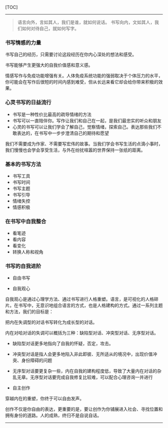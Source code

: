 [TOC]

-------

> 语言向外，言如其人，我们是谁，就如何说话。
> 书写向内，文如其人，我们如何对待自己，就如何写字。

### 书写情感的力量

 书写自己的经历，只需要讨论这段经历在你内心深处的想法和感受。

书写能够产生更强大的自我价值感和意义感。

情感写作与免疫功能增强有关。人体免疫系统功能的强弱取决于个体压力的水平，你可能会在写作后很短的时间内感到难受，但从长远来看它却会给你带来积极的效果。

### 心灵书写的日益流行

- 书写是一种性价比最高的疏导情绪的方法
- 书写可以一直陪伴你。写作让我们和自己在一起，是我们最忠实的听众和朋友
- 心灵的书写可以让我们学会了解自己，觉察情绪，探索自己。表达那些我们不敢表达的，在书写中一步步澄清自己的期待和愿望

我们不需要成为作家、不需要写宏伟的故事。当我们学会书写生活的点滴小事时，我们慢慢也会学会享受生活，与外在纷扰喧嚣的世界保持一张纸的距离。

### 基本的书写方法

- 书写工具
- 书写时间
- 书写主题
- 书写引导
- 情绪失控
- 情感积极

### 在书写中自我整合

- 看笔迹
- 看内容
- 看变化
- 转换人称和视角

### 书写的自我进阶

- 自由书写

- 自我观心

自我观心是通过心理学方法、通过书写进行人格重塑。语言，是可视化的人格碎片。在书写中，无意识地组合语言的方式，也是人格建构的方式。通过一系列主题和方法，我们的目标是：

把内在失调型的对话书写转化为成长型的对话。

内在对哈对话的失调可以概括为三种：缺陷型对话、冲突型对话、无序型对话。

  - 缺陷型对话更多地指向了自我的怀疑，否定，攻击。
  - 冲突型对话是指人会更多地陷入非此即彼、无所适从的境况中，出现价值冲突、身份障碍的问题
  - 无序型对话要更复杂一些，内在自我的建构程度低，导致了大量内在对话的杂乱无章。无序型对话要完成自我修复比较难，可以配合心理咨询一并进行

- 自主创作

穿越内在的重塑，你终于可以自由发声。

创作不仅是你自由的表达，更重要的是，要让创作为你铺展进入社会、寻找位置和拥有身份的道路。人的成熟，终归不是自说自话。

-------
